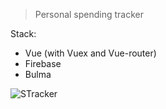 > Personal spending tracker

Stack:
- Vue (with Vuex and Vue-router)
- Firebase
- Bulma

![STracker](https://user-images.githubusercontent.com/15229355/35649859-37865d86-06d2-11e8-9436-7f51af5ca106.png)
